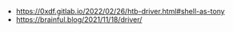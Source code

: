 * https://0xdf.gitlab.io/2022/02/26/htb-driver.html#shell-as-tony
* https://brainful.blog/2021/11/18/driver/
